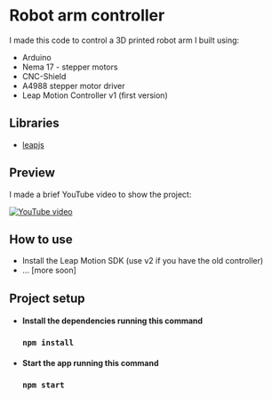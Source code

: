 # Robot arm controller

I made this code to control a 3D printed robot arm I built using:

- Arduino
- Nema 17 - stepper motors
- CNC-Shield
- A4988 stepper motor driver
- Leap Motion Controller v1 (first version)

## Libraries

- [leapjs](https://github.com/leapmotion/leapjs)

## Preview

I made a brief YouTube video to show the project:

[![YouTube video](https://img.youtube.com/vi/iXWfNFAuq_E/0.jpg)](https://www.youtube.com/watch?v=iXWfNFAuq_E)

## How to use

- Install the Leap Motion SDK (use v2 if you have the old controller)
- ... [more soon]


## Project setup

- #### Install the dependencies running this command

  ### `npm install`
  
- #### Start the app running this command

  ### `npm start`

